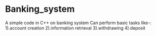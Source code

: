 # Banking_system
A simple code in C++ on banking system Can perform basic tasks like-: 1).account creation 2).information retrieval 3).withdrawing 4).deposit
